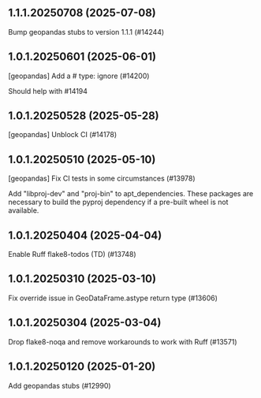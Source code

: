 ## 1.1.1.20250708 (2025-07-08)

Bump geopandas stubs to version 1.1.1 (#14244)

## 1.0.1.20250601 (2025-06-01)

[geopandas] Add a # type: ignore (#14200)

Should help with #14194

## 1.0.1.20250528 (2025-05-28)

[geopandas] Unblock CI (#14178)

## 1.0.1.20250510 (2025-05-10)

[geopandas] Fix CI tests in some circumstances (#13978)

Add "libproj-dev" and "proj-bin" to apt_dependencies.
These packages are necessary to build the pyproj
dependency if a pre-built wheel is not available.

## 1.0.1.20250404 (2025-04-04)

Enable Ruff flake8-todos (TD) (#13748)

## 1.0.1.20250310 (2025-03-10)

Fix override issue in GeoDataFrame.astype return type (#13606)

## 1.0.1.20250304 (2025-03-04)

Drop flake8-noqa and remove workarounds to work with Ruff (#13571)

## 1.0.1.20250120 (2025-01-20)

Add geopandas stubs (#12990)

